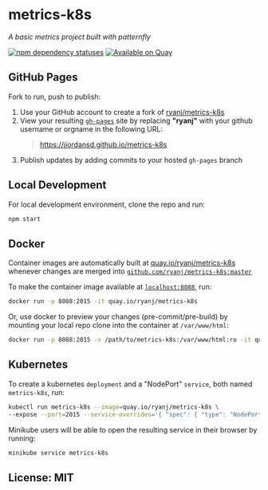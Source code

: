 # metrics-k8s
*A basic metrics project built with patternfly*

[![npm dependency statuses](http://img.shields.io/david/ryanj/http-base.svg "npm dependencies, via david-dm")](https://david-dm.org/ryanj/http-base)
[![Available on Quay](https://quay.io/repository/ryanj/metrics-k8s/status "container image available on Quay")](https://quay.io/repository/ryanj/metrics-k8s)

## GitHub Pages
Fork to run, push to publish:

1. Use your GitHub account to create a fork of [ryanj/metrics-k8s](http://github.com/ryanj/metrics-k8s/)
2. View your resulting [`gh-pages`](http://pages.github.com) site by replacing **"ryanj"** with your github username or orgname in the following URL: 
    > https://jjordansd.github.io/metrics-k8s
3. Publish updates by adding commits to your hosted `gh-pages` branch

## Local Development
For local development environment, clone the repo and run:

```bash
npm start
```

## Docker
Container images are automatically built at [quay.io/ryanj/metrics-k8s](http://quay.io/ryanj/metrics-k8s) whenever changes are merged into [`github.com/ryanj/metrics-k8s:master`](https://github.com/ryanj/metrics-k8s/tree/master)

To make the container image available at [`localhost:8088`](http://localhost:8088/), run:
```bash
docker run -p 8088:2015 -it quay.io/ryanj/metrics-k8s
```

Or, use docker to preview your changes (pre-commit/pre-build) by mounting your local repo clone into the container at `/var/www/html`:
```bash
docker run -p 8088:2015 -v /path/to/metrics-k8s:/var/www/html:ro -it quay.io/ryanj/metrics-k8s 
```

## Kubernetes
To create a kubernetes `deployment` and a "NodePort" `service`, both named `metrics-k8s`, run:

```bash
kubectl run metrics-k8s --image=quay.io/ryanj/metrics-k8s \
--expose --port=2015 --service-overrides='{ "spec": { "type": "NodePort" } }'
```

Minikube users will be able to open the resulting service in their browser by running:
```bash
minikube service metrics-k8s
```

## License: MIT
